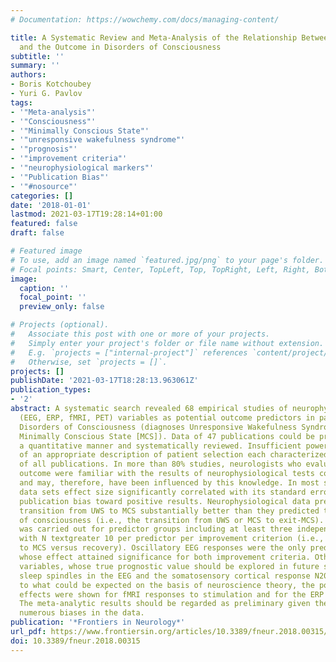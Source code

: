 ```yaml
---
# Documentation: https://wowchemy.com/docs/managing-content/

title: A Systematic Review and Meta-Analysis of the Relationship Between Brain Data
  and the Outcome in Disorders of Consciousness
subtitle: ''
summary: ''
authors:
- Boris Kotchoubey
- Yuri G. Pavlov
tags:
- '"Meta-analysis"'
- '"Consciousness"'
- '"Minimally Conscious State"'
- '"unresponsive wakefulness syndrome"'
- '"prognosis"'
- '"improvement criteria"'
- '"neurophysiological markers"'
- '"Publication Bias"'
- '"#nosource"'
categories: []
date: '2018-01-01'
lastmod: 2021-03-17T19:28:14+01:00
featured: false
draft: false

# Featured image
# To use, add an image named `featured.jpg/png` to your page's folder.
# Focal points: Smart, Center, TopLeft, Top, TopRight, Left, Right, BottomLeft, Bottom, BottomRight.
image:
  caption: ''
  focal_point: ''
  preview_only: false

# Projects (optional).
#   Associate this post with one or more of your projects.
#   Simply enter your project's folder or file name without extension.
#   E.g. `projects = ["internal-project"]` references `content/project/deep-learning/index.md`.
#   Otherwise, set `projects = []`.
projects: []
publishDate: '2021-03-17T18:28:13.963061Z'
publication_types:
- '2'
abstract: A systematic search revealed 68 empirical studies of neurophysiological
  (EEG, ERP, fMRI, PET) variables as potential outcome predictors in patients with
  Disorders of Consciousness (diagnoses Unresponsive Wakefulness Syndrome [UWS] and
  Minimally Conscious State [MCS]). Data of 47 publications could be presented in
  a quantitative manner and systematically reviewed. Insufficient power and the lack
  of an appropriate description of patient selection each characterized about a half
  of all publications. In more than 80% studies, neurologists who evaluated the patients’
  outcome were familiar with the results of neurophysiological tests conducted before,
  and may, therefore, have been influenced by this knowledge. In most subsamples of
  data sets effect size significantly correlated with its standard error, indicating
  publication bias toward positive results. Neurophysiological data predicted the
  transition from UWS to MCS substantially better than they predicted the recovery
  of consciousness (i.e., the transition from UWS or MCS to exit-MCS). A meta-analysis
  was carried out for predictor groups including at least three independent studies
  with N textgreater 10 per predictor per improvement criterion (i.e., transition
  to MCS versus recovery). Oscillatory EEG responses were the only predictor group
  whose effect attained significance for both improvement criteria. Other perspective
  variables, whose true prognostic value should be explored in future studies, are
  sleep spindles in the EEG and the somatosensory cortical response N20. Contrary
  to what could be expected on the basis of neuroscience theory, the poorest prognostic
  effects were shown for fMRI responses to stimulation and for the ERP component P300.
  The meta-analytic results should be regarded as preliminary given the presence of
  numerous biases in the data.
publication: '*Frontiers in Neurology*'
url_pdf: https://www.frontiersin.org/articles/10.3389/fneur.2018.00315/full
doi: 10.3389/fneur.2018.00315
---
```

